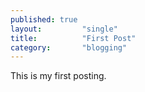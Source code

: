 ```yaml
---
published: true
layout:         "single"
title:          "First Post"
category:       "blogging"
---
```


This is my first posting.
